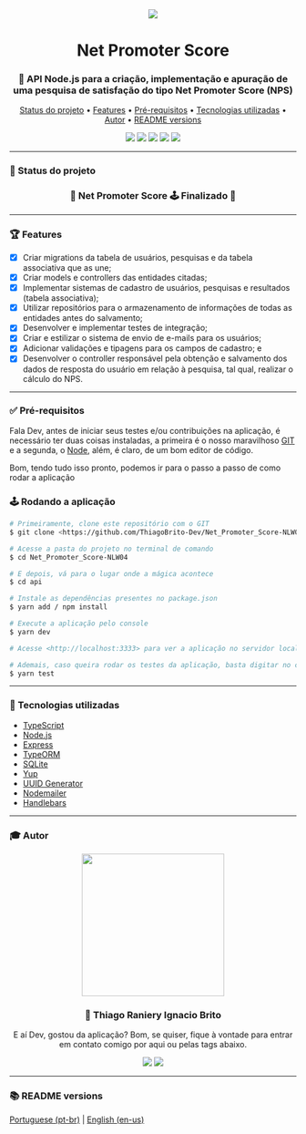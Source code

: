 <div align="center">
  <div>
    <img src="./assets/logo_nodejs_vgreen.jpg" />
    <h1>Net Promoter Score</h1>
    <h3>
      📌 API Node.js para a criação, implementação e apuração de uma pesquisa de satisfação do tipo Net Promoter Score (NPS)
    </h3>
  </div>

  <p>
    <a href="#-status-do-projeto">Status do projeto</a> •
    <a href="#-features">Features</a> • 
    <a href="#-pré-requisitos">Pré-requisitos</a> • 
    <a href="#-tecnologias-utilizadas">Tecnologias utilizadas</a> • 
    <a href="#-autor">Autor</a> •
    <a href="#-readme-versions">README versions</a>
  </p>

  <div>
    <img src="https://img.shields.io/static/v1?label=LICENSE&message=MIT&color=8257e6&style=for-the-badge"/>
    <img src="https://img.shields.io/static/v1?label=typescript&message=93.7%&color=8257e6&style=for-the-badge"/>
    <img src="https://img.shields.io/static/v1?label=yarn&message=v1.22.5&color=8257e6&style=for-the-badge"/>
    <img src="https://img.shields.io/static/v1?label=dependencies&message=up-to-date&color=8257e6&style=for-the-badge"/>
    <img src="https://img.shields.io/static/v1?label=tests&message=passing&color=8257e6&style=for-the-badge"/>
  </div>
</div>

<hr>

### 🎯 Status do projeto

<h3 align="center">
  🏁 Net Promoter Score 🕹️ Finalizado 🏁
</h3>

<hr>

### 🏆 Features

- [x] Criar migrations da tabela de usuários, pesquisas e da tabela associativa que as une;
- [x] Criar models e controllers das entidades citadas;
- [x] Implementar sistemas de cadastro de usuários, pesquisas e resultados (tabela associativa);
- [x] Utilizar repositórios para o armazenamento de informações de todas as entidades antes do salvamento;
- [x] Desenvolver e implementar testes de integração;
- [x] Criar e estilizar o sistema de envio de e-mails para os usuários;
- [x] Adicionar validações e tipagens para os campos de cadastro; e
- [x] Desenvolver o controller responsável pela obtenção e salvamento dos dados de resposta do usuário em relação à pesquisa, tal qual, realizar o cálculo do NPS.

<hr>

### ✅ Pré-requisitos

Fala Dev, antes de iniciar seus testes e/ou contribuições na aplicação, é necessário ter duas coisas instaladas, a primeira é o nosso maravilhoso [GIT](https://git-scm.com) e a segunda, o [Node](https://nodejs.org/en/), além, é claro, de um bom editor de código.

Bom, tendo tudo isso pronto, podemos ir para o passo a passo de como rodar a aplicação

### 🕹️ Rodando a aplicação

```bash
# Primeiramente, clone este repositório com o GIT
$ git clone <https://github.com/ThiagoBrito-Dev/Net_Promoter_Score-NLW04>

# Acesse a pasta do projeto no terminal de comando
$ cd Net_Promoter_Score-NLW04

# E depois, vá para o lugar onde a mágica acontece
$ cd api

# Instale as dependências presentes no package.json
$ yarn add / npm install

# Execute a aplicação pelo console
$ yarn dev

# Acesse <http://localhost:3333> para ver a aplicação no servidor local

# Ademais, caso queira rodar os testes da aplicação, basta digitar no console
$ yarn test
```

<hr>

### 🔮 Tecnologias utilizadas

- [TypeScript](https://www.typescriptlang.org/)
- [Node.js](https://nodejs.org/en/)
- [Express](https://expressjs.com/pt-br/)
- [TypeORM](https://typeorm.io/#/)
- [SQLite](https://www.sqlite.org/index.html)
- [Yup](https://github.com/jquense/yup)
- [UUID Generator](https://www.uuidgenerator.net/)
- [Nodemailer](https://nodemailer.com/about/)
- [Handlebars](https://handlebarsjs.com/)

<hr>

### 🎓 Autor

<div align="center">
  <img src="https://github.com/ThiagoBrito-Dev.png" width="250px" />

  <br />

  <div>
    <h3>
      🤝 Thiago Raniery Ignacio Brito
    </h3>
    <p>
      E aí Dev, gostou da aplicação? Bom, se quiser, fique à vontade para entrar em contato comigo por aqui ou pelas tags abaixo.
    <p>
  </div>

  <div>
    <a href="https://www.linkedin.com/in/thiagoranierybrito/">
      <img src="https://img.shields.io/badge/-LinkedIn-blue?style=for-the-badge&logo=Linkedin&logoColor=white&link=https://www.linkedin.com/in/thiagoranierybrito/" /></a>
    <a href="mailto:thiagobritotrs@gmail.com">
      <img src="https://img.shields.io/badge/-Gmail-c14438?style=for-the-badge&logo=Gmail&logoColor=white&link=mailto:thiagobritotrs@gmail.com" /></a>
  </div>
</div>

<hr>

### 📚 README versions

<div>
  <a href="https://github.com/ThiagoBrito-Dev/Net_Promoter_Score-NLW04/blob/main/README.md">Portuguese (pt-br)</a> 
  |
  <a href="https://github.com/ThiagoBrito-Dev/Net_Promoter_Score-NLW04/blob/main/README-en.md">English (en-us)</a>
</div>
